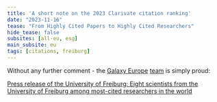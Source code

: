 ```yaml
---
title: 'A short note on the 2023 Clarivate citation ranking'
date: "2023-11-16"
tease: "From Highly Cited Papers to Highly Cited Researchers"
hide_tease: false
subsites: [all-eu, esg]
main_subsite: eu
tags: [citations, freiburg]
---
```


Without any further comment - the [Galaxy Europe](https://galaxyproject.org/eu/) [team](https://usegalaxy-eu.github.io/freiburg/people.html) is simply proud:

[Press release of the University of Freiburg: Eight scientists from the University of Freiburg among most-cited researchers in the world](https://kommunikation.uni-freiburg.de/pm-en/press-releases-2023/eight-scientists-from-the-university-of-freiburg-among-most-cited-researchers-in-the-world)
